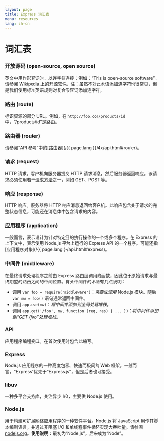 ```yaml
---
layout: page
title: Express 词汇表
menu: resources
lang: zh-cn
---
```


# 词汇表

### 开放源码 (open-source, open source)

英文中用作形容词时，以连字符连接；例如：“This is open-source software”。请参阅 [Wikipedia 上的开源软件](http://en.wikipedia.org/wiki/Open-source_software)。注：虽然不对此术语添加连字符也很常见，但是我们使用标准英语规则对复合形容词添加连字符。

### 路由 (route)

标识资源的部分 URL。例如，在 `http://foo.com/products/id` 中，“/products/id”是路由。

### 路由器 (router)

请参阅“API 参考”中的[路由器](/{{ page.lang }}/4x/api.html#router)。

### 请求 (request)

HTTP 请求。客户机向服务器提交 HTTP 请求消息，然后服务器返回响应。该请求必须使用若干[请求方法](https://en.wikipedia.org/wiki/Hypertext_Transfer_Protocol#Request_methods)之一，例如 GET、POST 等。

### 响应 (response)

HTTP 响应。服务器将 HTTP 响应消息返回给客户机。此响应包含关于请求的完整状态信息，可能还在消息体中包含请求的内容。

### 应用程序 (application)

一般而言，表示设计为针对特定目的执行操作的一个或多个程序。在 Express 的上下文中，表示使用 Node.js 平台上运行的 Express API 的一个程序。可能还指[应用程序对象](/{{ page.lang }}/api.html#express)。

### 中间件 (middleware)

在最终请求处理程序之前由 Express 路由层调用的函数，因此位于原始请求与最终期望的路由之间的中间位置。有关中间件的术语有几点说明：

- 调用 `var foo = require('middleware')`：*需要*或*使用* Node.js 模块。随后 `var mw = foo()` 语句通常返回中间件。
- 调用 `app.use(mw)`：_将中间件添加到全局处理堆栈_。
- 调用 `app.get('/foo', mw, function (req, res) { ... })`：_将中间件添加到“GET /foo”处理堆栈_。

### API

应用程序编程接口。在首次使用时包含此缩写。

### Express

Node.js 应用程序的一种高度包容、快速而极简的 Web 框架。一般而言，“Express”优先于“Express.js”，但是后者也可接受。

### libuv

一种多平台支持库，关注异步 I/O，主要供 Node.js 使用。

### Node.js

用于构建可扩展网络应用程序的一种软件平台。Node.js 将 JavaScript 用作其脚本编制语言，并通过非阻塞 I/O 和单线程事件循环实现大吞吐量。请参阅 [nodejs.org](http://nodejs.org/)。**使用说明**：最初为“Node.js”，后来成为“Node”。
